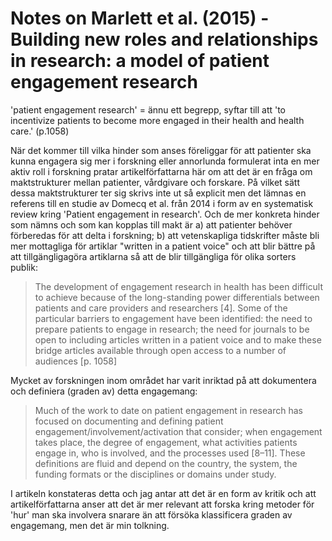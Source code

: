 # Notes on Marlett et al. (2015) - Building new roles and relationships in research: a model of patient engagement research

'patient engagement research' = ännu ett begrepp, syftar till att 'to incentivize patients to become more engaged in their health and health care.' (p.1058)

När det kommer till vilka hinder som anses föreliggar för att patienter ska kunna engagera sig mer i forskning eller annorlunda formulerat inta en mer aktiv roll i forskning pratar artikelförfattarna här om att det är en fråga om maktstrukturer mellan patienter, vårdgivare och forskare. På vilket sätt dessa maktstrukturer ter sig skrivs inte ut så explicit men det lämnas en referens till en studie av Domecq et al. från 2014 i form av en systematisk review kring 'Patient engagement in research'. Och de mer konkreta hinder som nämns och som kan kopplas till makt är a) att patienter behöver förberedas för att delta i forskning; b) att vetenskapliga tidskrifter måste bli mer mottagliga för artiklar "written in a patient voice" och att blir bättre på att tillgängligagöra artiklarna så att de blir tillgängliga för olika sorters publik:

> The development of engagement research in health has been difficult to achieve because of the long-standing power differentials between patients and care providers and researchers [4]. Some of the particular barriers to engagement have been identified: the need to prepare patients to engage in research; the need for journals to be open to including articles written in a patient voice and to make these bridge articles available through open access to a number of audiences [p. 1058]

Mycket av forskningen inom området har varit inriktad på att dokumentera och definiera (graden av) detta engagemang:

> Much of the work to date on patient engagement in research has focused on documenting and defining patient engagement/involvement/activation that consider; when engagement takes place, the degree of engagement, what activities patients engage in, who is involved, and the processes used [8–11]. These definitions are fluid and depend on the country, the system, the funding formats or the disciplines or domains under study.

I artikeln konstateras detta och jag antar att det är en form av kritik och att artikelförfattarna anser att det är mer relevant att forska kring metoder för 'hur' man ska involvera snarare än att försöka klassificera graden av engagemang, men det är min tolkning.
